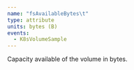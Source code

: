 ```yaml
---
name: "fsAvailableBytes\t"
type: attribute
units: bytes (B)
events:
  - K8sVolumeSample
---
```


Capacity available of the volume in bytes.